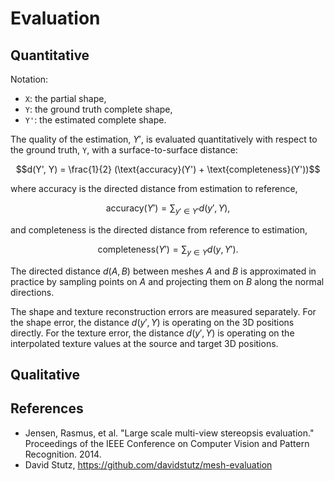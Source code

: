 # Evaluation

## Quantitative

Notation:

- `X`: the partial shape,
- `Y`: the ground truth complete shape,
- `Y'`: the estimated complete shape.

The quality of the estimation, $`Y'`$, is evaluated quantitatively with respect
to the ground truth, `Y`, with a surface-to-surface distance:

```math
d(Y', Y) = \frac{1}{2} (\text{accuracy}(Y') + \text{completeness}(Y'))
```

where accuracy is the directed distance from estimation to reference,

```math
\text{accuracy}(Y') = \sum_{y' \in Y'} d(y', Y),
```

and completeness is the directed distance from reference to estimation,

```math
\text{completeness}(Y') = \sum_{y \in Y} d(y, Y').
```

The directed distance $`d(A, B)`$ between meshes $`A`$ and $`B`$ is
approximated in practice by sampling points on $`A`$ and projecting them on
$`B`$ along the normal directions.

The shape and texture reconstruction errors are measured separately.
For the shape error, the distance $`d(y', Y)`$ is operating on the 3D positions
directly.
For the texture error, the distance $`d(y', Y)`$ is operating on the
interpolated texture values at the source and target 3D positions.


## Qualitative


## References

- Jensen, Rasmus, et al.
  "Large scale multi-view stereopsis evaluation."
  Proceedings of the IEEE Conference on Computer Vision and Pattern
  Recognition.
  2014.
- David Stutz, https://github.com/davidstutz/mesh-evaluation
